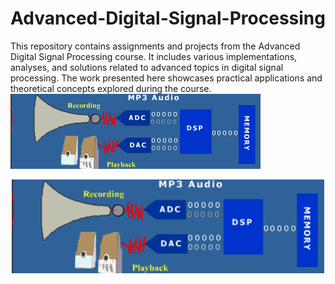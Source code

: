 # Advanced-Digital-Signal-Processing
This repository contains assignments and projects from the Advanced Digital Signal Processing course. It includes various implementations, analyses, and solutions related to advanced topics in digital signal processing. The work presented here showcases practical applications and theoretical concepts explored during the course.
![dft!](Image/mp3Demo_light_blue.gif)
<p align="center">
  <img src="Image/mp3Demo_light_blue.gif" alt="dft filter bank" width="500">
</p>
